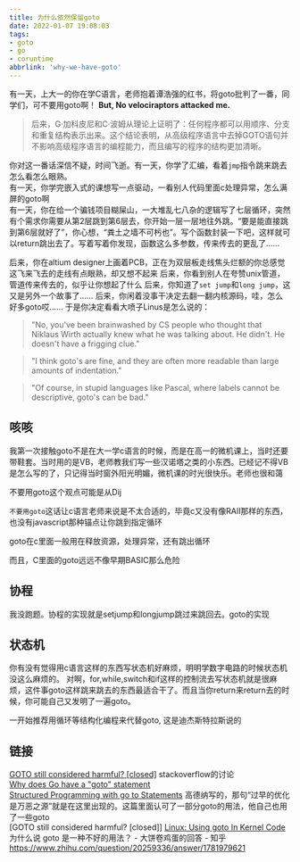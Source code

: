 ```yaml
---
title: 为什么依然保留goto
date: 2022-01-07 19:08:03
tags:
- goto
- go
- coruntime
abbrlink: 'why-we-have-goto'
---
```

有一天，上大一的你在学C语言，老师抱着谭浩强的红书，将goto批判了一番，同学们，可不要用goto啊！ 
**But, No velociraptors attacked me.**  
<!-- more -->

>后来，G·加科皮尼和C·波姆从理论上证明了：任何程序都可以用顺序、分支和重复结构表示出来。这个结论表明，从高级程序语言中去掉GOTO语句并不影响高级程序语言的编程能力，而且编写的程序的结构更加清晰。

你对这一番话深信不疑，时间飞逝。有一天，你学了汇编，看着`jmp`指令跳来跳去怎么看怎么眼熟。  
有一天，你学完嵌入式的课想写一点驱动，一看别人代码里面c处理异常，怎么满屏的goto啊   
有一天，你在给一个骗钱项目糊屎山，一大堆乱七八杂的逻辑写了七层循环，突然有个需求你需要从第2层跳到第6层去，你开始一层一层地往外跳。“要是能直接跳到第6层就好了”，你心想，“粪土之墙不可杇也”。写个函数封装一下吧，这样就可以return跳出去了。写着写着你发现，函数这么多参数，传来传去的更乱了……

后来，你在altium designer上画着PCB，正在为双层板走线焦头烂额的你总感觉这飞来飞去的走线有点眼熟，却又想不起来
后来，你看到别人在夸赞unix管道，管道传来传去的，似乎让你想起了什么
后来，你知道了`set jump`和`long jump`，这又是另外一个故事了……
后来，你闲着没事干决定去翻一翻内核源码，哇，怎么好多goto哎……
于是你决定看看大喷子Linus是怎么说的：

>"No, you've been brainwashed by CS people who thought that Niklaus Wirth actually knew what he was talking about. He didn't. He doesn't have a frigging clue."

>"I think goto's are fine, and they are often more readable than large amounts of indentation."

>"Of course, in stupid languages like Pascal, where labels cannot be descriptive, goto's can be bad."

## 咳咳

我第一次接触goto不是在大一学c语言的时候，而是在高一的微机课上，当时还要带鞋套。当时用的是VB，老师教我们写一些汉诺塔之类的小东西。已经记不得VB是怎么写的了，只记得当时窗外阳光明媚，微机课的时光很快乐。老师也很和蔼

不要用goto这个观点可能是从Dij

`不要用goto`这话让c语言老师来说是不太合适的，毕竟c又没有像RAII那样的东西，也没有javascript那种锚点让你跳到指定循环

goto在c里面一般用在释放资源，处理异常，还有跳出循环

而且，C里面的goto远远不像早期BASIC那么危险

## 协程

我没跑题。协程的实现就是setjump和longjump跳过来跳回去。goto的实现

## 状态机

你有没有觉得用c语言这样的东西写状态机好麻烦，明明学数字电路的时候状态机没这么麻烦的。
对啊，for,while,switch和if这样的控制流去写状态机就是很麻烦，这件事goto这样跳来跳去的东西最适合干了。而且当你return来return去的时候，你可能自己又发明了一遍goto。

一开始推荐用循环等结构化编程来代替goto, 这是迪杰斯特拉斯说的

## 链接

[GOTO still considered harmful? [closed]](https://stackoverflow.com/questions/46586/goto-still-considered-harmful) stackoverflow的讨论  
[Why does Go have a "goto" statement](https://stackoverflow.com/questions/11064981/why-does-go-have-a-goto-statement)  
[Structured Programming with go to Statements](https://pic.plover.com/knuth-GOTO.pdf) 高德纳写的，那句“过早的优化是万恶之源”就是在这里出现的。这篇里面认可了一部分goto的用法，他自己也用了一些goto  
[GOTO still considered harmful? [closed]]
[Linux: Using goto In Kernel Code](http://web.archive.org/web/20130521051957/http://kerneltrap.org/node/553/2131)  
为什么说 goto 是一种不好的用法？ - 大饼卷鸡蛋的回答 - 知乎
https://www.zhihu.com/question/20259336/answer/1781979621



